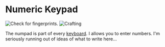 # Numeric Keypad

![Check for fingerprints.](oredict:oc:numPad)
![Crafting](img/numpad.png)

The numpad is part of every [keyboard](../block/keyboard.md). I allows you to enter numbers. I'm seriously running out of ideas of what to write here...

